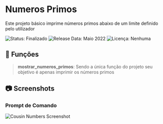 # Numeros Primos

Este projeto básico imprime números primos abaixo de um limite definido pelo utilizador

<span>
  <img src="https://img.shields.io/badge/STATUS-FINALIZADO-success" alt="Status: Finalizado">
  <img src="https://img.shields.io/badge/DATA_DE_LANÇAMENTO-MAIO%202022-informational" alt="Release Data: Maio 2022">
  <img src="https://img.shields.io/badge/LICENÇA-NENHUMA-important" alt="Licença: Nenhuma">
</span>

## 🔨 Funções

> **mostrar_numeros_primos**: Sendo a única função do projeto seu objetivo é apenas imprimir os números primos


## 📷 Screenshots

### Prompt de Comando 

![Cousin Numbers Screenshot](https://user-images.githubusercontent.com/105513033/181104064-453486b7-a0f7-4aae-98fa-3b61aebdc95d.png)
